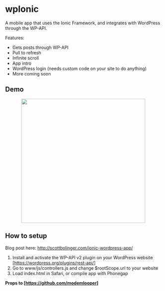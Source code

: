 # wpIonic

A mobile app that uses the Ionic Framework, and integrates with WordPress through the WP-API.

Features:

- Gets posts through WP-API
- Pull to refresh
- Infinite scroll
- App intro
- WordPress login (needs custom code on your site to do anything)
- More coming soon

## Demo

<p align="center">
 <img width="400" src="https://github.com/scottopolis/wpIonic/blob/master/demo-video.gif">
</p>

## How to setup

Blog post here: http://scottbolinger.com/ionic-wordpress-app/

1. Install and activate the WP-API v2 plugin on your WordPress website [https://wordpress.org/plugins/rest-api/]
2. Go to www/js/controllers.js and change $rootScope.url to your website
3. Load index.html in Safari, or compile app with Phonegap

**Props to [https://github.com/modemlooper]**
